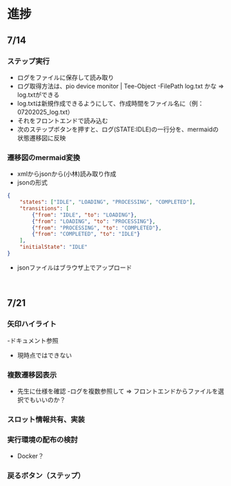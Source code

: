 # 進捗

## 7/14
### ステップ実行
- ログをファイルに保存して読み取り
- ログ取得方法は、pio device monitor | Tee-Object -FilePath log.txt かな ⇒ log.txtができる
- log.txtは新規作成できるようにして、作成時間をファイル名に（例：07202025_log.txt）
- それをフロントエンドで読み込む
- 次のステップボタンを押すと、ログ(STATE:IDLE)の一行分を、mermaidの状態遷移図に反映

### 遷移図のmermaid変換
- xmlからjsonから(小林)読み取り作成
- jsonの形式
```json
{
    "states": ["IDLE", "LOADING", "PROCESSING", "COMPLETED"],
    "transitions": [
        {"from": "IDLE", "to": "LOADING"},
        {"from": "LOADING", "to": "PROCESSING"},
        {"from": "PROCESSING", "to": "COMPLETED"},
        {"from": "COMPLETED", "to": "IDLE"}
    ],
    "initialState": "IDLE"
}
```
- jsonファイルはブラウザ上でアップロード

<br> 

## 7/21
### 矢印ハイライト
-ドキュメント参照
- 現時点ではできない

### 複数遷移図表示
- 先生に仕様を確認
-ログを複数参照して ⇒ フロントエンドからファイルを選択でもいいのか？

###  スロット情報共有、実装

### 実行環境の配布の検討
- Docker？

### 戻るボタン（ステップ）